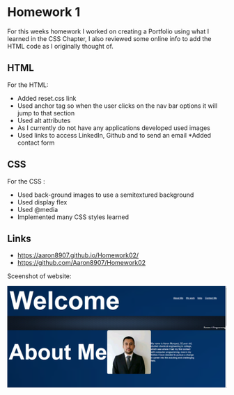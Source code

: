 # Homework 1

For this weeks homework I worked on creating a Portfolio using what I learned in the CSS Chapter, I also reviewed some online info to add the HTML code as I originally thought of.

## HTML

For the HTML:

* Added reset.css link
* Used anchor tag so when the user clicks on the nav bar options it will jump to that section
* Used alt attributes
* As I currently do not have any applications developed used images
* Used links to access LinkedIn, Github and to send an email
*Added contact form

## CSS
 For the CSS :

 * Used back-ground images to use a semitextured background
 * Used display flex
 * Used @media
 * Implemented many CSS styles learned

## Links
* https://aaron8907.github.io/Homework02/
* https://github.com/Aaron8907/Homework02
 
Sceenshot of website:

![Webpage](./Assets/Screenshot.png)
